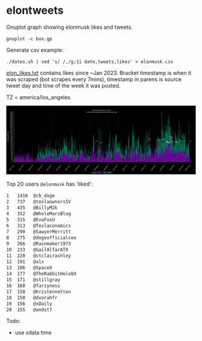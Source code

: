 # elontweets
Gnuplot graph showing elonmusk likes and tweets.

```
gnuplot -c box.gp
```

Generate csv example:
```
./dates.sh | sed 's/ /,/g;1i date,tweets,likes' > elonmusk.csv
```

[elon_likes.txt](/elon_likes.txt) contains likes since ~Jan 2023. Bracket
timestamp is when it was scraped (bot scrapes every 7mins), timestamp in parens
is source tweet day and time of the week it was posted.

TZ = america/los_angeles

![elonmusk graph](/elonmusk.png)

Top 20 users `@elonmusk` has 'liked':
```
1   1410  @cb_doge
2   737   @teslaownersSV
3   435   @BillyM2k
4   352   @WholeMarsBlog
5   315   @EvaFoxU
6   313   @Teslaconomics
7   290   @SawyerMerritt
8   275   @dogeofficialceo
9   266   @Rainmaker1973
10  233   @GailAlfarATX
11  220   @stclairashley
12  191   @alx
13  186   @SpaceX
14  177   @TheRabbitHole84
15  171   @stillgray
16  168   @farzyness
17  158   @Kristennetten
18  158   @dvorahfr
19  156   @xDaily
20  155   @andst7
```

Todo:
- use xdata time 
